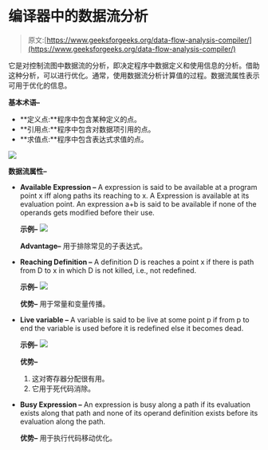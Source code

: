 # 编译器中的数据流分析

> 原文:[https://www.geeksforgeeks.org/data-flow-analysis-compiler/](https://www.geeksforgeeks.org/data-flow-analysis-compiler/)

它是对控制流图中数据流的分析，即决定程序中数据定义和使用信息的分析。借助这种分析，可以进行优化。通常，使用数据流分析计算值的过程。数据流属性表示可用于优化的信息。

**基本术语–**

*   **定义点:**程序中包含某种定义的点。
*   **引用点:**程序中包含对数据项引用的点。
*   **求值点:**程序中包含表达式求值的点。

![](img/c811a85c58ffabd286fd792428b225d7.png)

**数据流属性–**

*   **Available Expression –** A expression is said to be available at a program point x iff along paths its reaching to x. A Expression is available at its evaluation point.
    An expression a+b is said to be available if none of the operands gets modified before their use.

    **示例–**
    ![](img/fce72909a8dc834ec853f73b9c0abf79.png)

    **Advantage–**
    用于排除常见的子表达式。

*   **Reaching Definition –** A definition D is reaches a point x if there is path from D to x in which D is not killed, i.e., not redefined.

    **示例–**
    ![](img/3a933107fb3736c215072b84bf365666.png)

    **优势–**
    用于常量和变量传播。

*   **Live variable –** A variable is said to be live at some point p if from p to end the variable is used before it is redefined else it becomes dead.

    **示例–**
    ![](img/5caa8349f97d89b7030b61941c27f2ad.png)

    **优势–**

    1.  这对寄存器分配很有用。
    2.  它用于死代码消除。
*   **Busy Expression –** An expression is busy along a path if its evaluation exists along that path and none of its operand definition exists before its evaluation along the path.

    **优势–**
    用于执行代码移动优化。